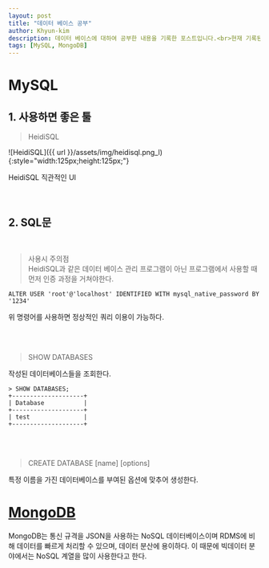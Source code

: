 ```yaml
---
layout: post
title: "데이터 베이스 공부"
author: Khyun-kim
description: 데이터 베이스에 대하여 공부한 내용을 기록한 포스트입니다.<br>현재 기록된 내용은 MySQL과 MongoDB가 있습니다.
tags: [MySQL, MongoDB]
---
```


# MySQL

## 1. 사용하면 좋은 툴

>HeidiSQL

![HeidiSQL]({{ url }}/assets/img/heidisql.png_l){:style="width:125px;height:125px;"}

HeidiSQL 직관적인 UI
<br><br><br>

## 2. SQL문
<br>

>사용시 주의점<br>
HeidiSQL과 같은 데이터 베이스 관리 프로그램이 아닌 프로그램에서 사용할 때 먼저 인증 과정을 거쳐야한다.
```
ALTER USER 'root'@'localhost' IDENTIFIED WITH mysql_native_password BY '1234'
```
위 명령어를 사용하면 정상적인 쿼리 이용이 가능하다.

<br><br>

>SHOW DATABASES

작성된 데이터베이스들을 조회한다.<br>
```
> SHOW DATABASES;
+--------------------+
| Database           |
+--------------------+
| test               |
+--------------------+
```

<br>
<br>

> CREATE DATABASE [name] [options]

특정 이름을 가진 데이터베이스를 부여된 옵션에 맞추어 생성한다.

# [MongoDB](https://www.mongodb.com/)

MongoDB는 통신 규격을 JSON을 사용하는 NoSQL 데이터베이스이며 RDMS에 비해 데이터를 빠르게 처리할 수 있으며, 데이터 분산에 용이하다.
이 때문에 빅데이터 분야에서는 NoSQL 계열을 많이 사용한다고 한다.

